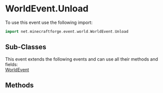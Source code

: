 # WorldEvent.Unload

To use this event use the following import:
```groovy
import net.minecraftforge.event.world.WorldEvent.Unload
```

## Sub-Classes
This event extends the following events and can use all their methods and fields: <br>
[WorldEvent](world_event.md)

## Methods
